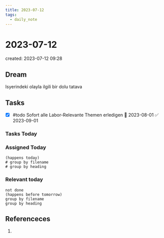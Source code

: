 ```yaml
---
title: 2023-07-12
tags:
  - daily_note
---
```


# 2023-07-12
created: 2023-07-12 09:28

## Dream
Isyerindeki olayla ilgili bir dolu tatava
## Tasks
- [x] #todo Sofort alle Labor-Relevante Themen erledigen 🛫 2023-08-01 ✅ 2023-09-01


### Tasks Today


### Assigned Today
```tasks
(happens today)
# group by filename
# group by heading
```

### Relevant today
```tasks
not done
(happens before tomorrow)
group by filename
group by heading
```

## Referenceces
1. 